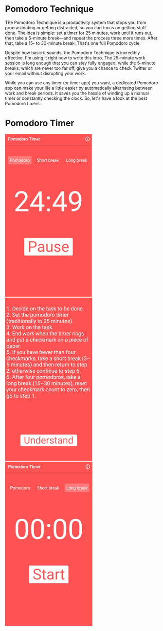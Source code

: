 # Pomodoro Technique 

The Pomodoro Technique is a productivity system that stops you from procrastinating or getting distracted, so you can focus on getting stuff done. The idea is simple: set a timer for 25 minutes, work until it runs out, then take a 5-minute break—and repeat the process three more times. After that, take a 15- to 30-minute break. That's one full Pomodoro cycle. 

Despite how basic it sounds, the Pomodoro Technique is incredibly effective. I'm using it right now to write this intro. The 25-minute work session is long enough that you can stay fully engaged, while the 5-minute breaks, which are never too far off, give you a chance to check Twitter or your email without disrupting your work. 

While you can use any timer (or timer app) you want, a dedicated Pomodoro app can make your life a little easier by automatically alternating between work and break periods. It saves you the hassle of winding up a manual timer or constantly checking the clock. So, let's have a look at the best Pomodoro timers.

# Pomodoro Timer

![alt text](pomodoro1.jpg)
![alt text](pomodoro3.jpg)
![alt text](pomodoro2.jpg)

